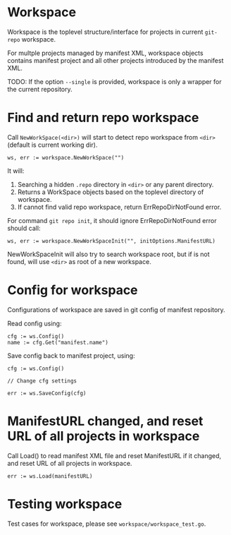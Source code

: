 # Workspace

Workspace is the toplevel structure/interface for projects in current
`git-repo` workspace.

For multple projects managed by manifest XML, workspace objects contains
manifest project and all other projects introduced by the manifest XML.

TODO: If the option `--single` is provided, workspace is only a wrapper
for the current repository.


# Find and return repo workspace

Call `NewWorkSpace(<dir>)` will start to detect repo workspace from `<dir>`
(default is current working dir).

    ws, err := workspace.NewWorkSpace("")

It will:

1. Searching a hidden `.repo` directory in `<dir>` or any parent directory. 
2. Returns a WorkSpace objects based on the toplevel directory of workspace.
3. If cannot find valid repo workspace, return ErrRepoDirNotFound error.

For command `git repo init`, it should ignore ErrRepoDirNotFound error should
call:

    ws, err := workspace.NewWorkSpaceInit("", initOptions.ManifestURL)

NewWorkSpaceInit will also try to search workspace root, but if is not found,
will use `<dir>` as root of a new workspace.


# Config for workspace

Configurations of workspace are saved in git config of manifest repository.

Read config using:

    cfg := ws.Config()
    name := cfg.Get("manifest.name")

Save config back to manifest project, using:

    cfg := ws.Config()

    // Change cfg settings

    err := ws.SaveConfig(cfg)


# ManifestURL changed, and reset URL of all projects in workspace

Call Load() to read manifest XML file and reset ManifestURL if it changed,
and reset URL of all projects in workspace.

    err := ws.Load(manifestURL)


# Testing workspace

Test cases for workspace, please see `workspace/workspace_test.go`.

